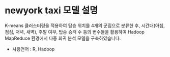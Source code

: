 # newyork taxi 모델 설명
K-means 클러스터링을 적용하여 탑승 위치를 4개의 군집으로 분류한 후, 시간대(아침, 점심, 저녁, 새벽), 주말 여부, 탑승 승객 수 등의 변수들을 활용하여 Hadoop MapReduce 환경에서 다중 회귀 분석 모델을 구축하였습니다.

* 사용언어 : R, Hadoop


